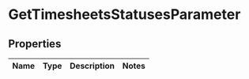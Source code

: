 

# GetTimesheetsStatusesParameter


## Properties

| Name | Type | Description | Notes |
|------------ | ------------- | ------------- | -------------|



